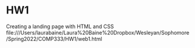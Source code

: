 # HW1
Creating a landing page with HTML and CSS
file:///Users/laurabaine/Laura%20Baine%20Dropbox/Wesleyan/Sophomore/Spring2022/COMP333/HW1/web1.html
